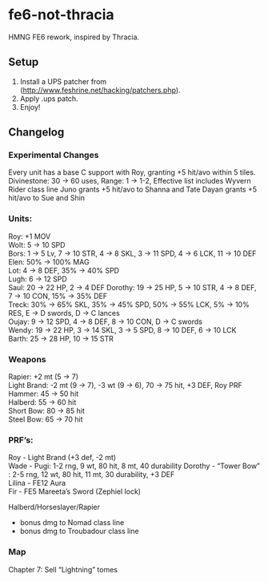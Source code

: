 # fe6-not-thracia
HMNG FE6 rework, inspired by Thracia.

## Setup

1. Install a UPS patcher from (http://www.feshrine.net/hacking/patchers.php).
2. Apply .ups patch.
3. Enjoy!

## Changelog

### Experimental Changes
Every unit has a base C support with Roy, granting +5 hit/avo within 5 tiles.
Divinestone: 30 -> 60 uses, Range: 1 -> 1-2, Effective list includes Wyvern Rider class line
Juno grants +5 hit/avo to Shanna and Tate
Dayan grants +5 hit/avo to Sue and Shin

### Units:
Roy: +1 MOV  
Wolt: 5 -> 10 SPD  
Bors: 1 -> 5 Lv, 7 -> 10 STR, 4 -> 8 SKL, 3 -> 11 SPD, 4 -> 6 LCK, 11 -> 10 DEF  
Elen: 50% -> 100% MAG   
Lot: 4 -> 8 DEF, 35% -> 40% SPD  
Lugh: 6 -> 12 SPD  
Saul: 20 -> 22 HP, 2 -> 4 DEF
Dorothy: 19 -> 25 HP, 5 -> 10 STR, 4 -> 8 DEF, 7 -> 10 CON, 15% -> 35% DEF  
Treck: 30% -> 65% SKL, 35% -> 45% SPD, 50% -> 55% LCK, 5% -> 10% RES, E -> D swords, D -> C lances  
Oujay: 9 -> 12 SPD, 4 -> 8 DEF, 8 -> 10 CON, D -> C swords  
Wendy: 19 -> 22 HP, 3 -> 14 SKL, 3 -> 5 SPD, 8 -> 10 DEF, 6 -> 10 LCK  
Barth: 25 -> 28 HP, 10 -> 15 STR  

### Weapons  
Rapier: +2 mt (5 -> 7)  
Light Brand: -2 mt (9 -> 7), -3 wt (9 -> 6), 70 -> 75 hit, +3 DEF, Roy PRF  
Hammer: 45 -> 50 hit  
Halberd: 55 -> 60 hit  
Short Bow: 80 -> 85 hit  
Steel Bow: 65 -> 70 hit  
  
### PRF’s:  
Roy - Light Brand (+3 def, -2 mt)  
Wade - Pugi: 1-2 rng, 9 wt, 80 hit, 8 mt, 40 durability
Dorothy - “Tower Bow” : 2-5 rng, 12 wt, 80 hit, 11 mt, 30 durability, +3 DEF  
Lilina - FE12 Aura  
Fir - FE5 Mareeta’s Sword (Zephiel lock)  

Halberd/Horseslayer/Rapier  
- bonus dmg to Nomad class line  
- bonus dmg to Troubadour class line  

### Map  
Chapter 7: Sell “Lightning” tomes  
